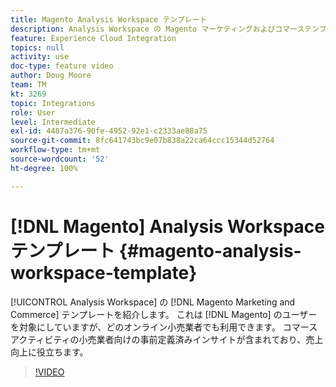 ```yaml
---
title: Magento Analysis Workspace テンプレート
description: Analysis Workspace の Magento マーケティングおよびコマーステンプレートを紹介します。
feature: Experience Cloud Integration
topics: null
activity: use
doc-type: feature video
author: Doug Moore
team: TM
kt: 3269
topic: Integrations
role: User
level: Intermediate
exl-id: 4487a376-90fe-4952-92e1-c2333ae88a75
source-git-commit: 8fc641743bc9e07b838a22ca64ccc15344d52764
workflow-type: tm+mt
source-wordcount: '52'
ht-degree: 100%

---
```


# [!DNL Magento] Analysis Workspace テンプレート {#magento-analysis-workspace-template}

[!UICONTROL Analysis Workspace] の [!DNL Magento Marketing and Commerce] テンプレートを紹介します。 これは [!DNL Magento] のユーザーを対象にしていますが、どのオンライン小売業者でも利用できます。 コマースアクティビティの小売業者向けの事前定義済みインサイトが含まれており、売上向上に役立ちます。

>[!VIDEO](https://video.tv.adobe.com/v/34414/?quality=12&learn=on&captions=jpn)
